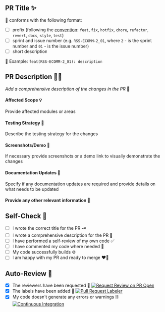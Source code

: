 ## PR Title ✨

📍 conforms with the following format:

- [ ] prefix (following the [convention](https://www.conventionalcommits.org/en/v1.0.0-beta.2/): `feat`, `fix`, `hotfix`, `chore`, `refactor`, `revert`, `docs`, `style`, `test`)
- [ ] sprint and issue number (e.g. `RSS-ECOMM-2_01`, where `2` - is the sprint number and `01` - is the issue number)
- [ ] short description

👀 Example: `feat(RSS-ECOMM-2_01): description`

## PR Description 🧙‍♂️

_Add a comprehensive description of the changes in the PR_ 🤔

#### Affected Scope 💡

Provide affected modules or areas

#### Testing Strategy 🧼

Describe the testing strategy for the changes

#### Screenshots/Demo 📸

If necessary provide screenshots or a demo link to visually demonstrate the changes

#### Documentation Updates 📖

Specify if any documentation updates are required and provide details on what needs to be updated

#### Provide any other relevant information 🦉

## Self-Check 🌟

- [ ] I wrote the correct title for the PR 🗝️
- [ ] I wrote a comprehensive description for the PR 📜
- [ ] I have performed a self-review of my own code ✅
- [ ] I have commented my code where needed 📝
- [ ] My code successfully builds ⚙️
- [ ] I am happy with my PR and ready to merge ❤️‍🔥

## Auto-Review 📝

- [x] The reviewers have been requested 📝
      [![Request Review on PR Open](https://github.com/stardustmeg/greenshop/actions/workflows/request_review.yml/badge.svg)](https://github.com/stardustmeg/greenshop/actions/workflows/request_review.yml)
- [x] The labels have been added 🎨
      [![Pull Request Labeler](https://github.com/stardustmeg/greenshop/actions/workflows/labeler.yml/badge.svg)](https://github.com/stardustmeg/greenshop/actions/workflows/labeler.yml)
- [x] My code doesn't generate any errors or warnings ⛓️
      [![Continuous Integration](https://github.com/stardustmeg/greenshop/actions/workflows/ci.yml/badge.svg)](https://github.com/stardustmeg/greenshop/actions/workflows/ci.yml)
